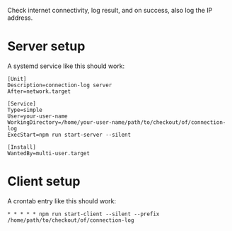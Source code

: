 Check internet connectivity, log result, and on success, also log the IP address.

# Server setup

A systemd service like this should work:

```
[Unit]
Description=connection-log server
After=network.target

[Service]
Type=simple
User=your-user-name
WorkingDirectory=/home/your-user-name/path/to/checkout/of/connection-log
ExecStart=npm run start-server --silent

[Install]
WantedBy=multi-user.target
```

# Client setup

A crontab entry like this should work:

```
* * * * * npm run start-client --silent --prefix /home/path/to/checkout/of/connection-log
```